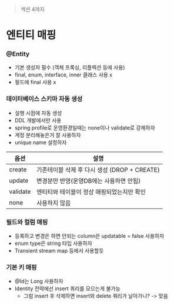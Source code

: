 > 섹션 4까지

# 엔티티 매핑

### @Entity
- 기본 생성자 필수 (객체 프록싱, 리플렉션 등에 사용)
- final, enum, interface, inner 클래스 사용 x
- 필드에 final 사용 x

### 데이터베이스 스키마 자동 생성
- 실행 시점에 자동 생성
- DDL 개발에서만 사용
- spring profile로 운영환경일때는 none이나 validate로 강제하자
- 계정 분리해놓은거 잘 사용하자
- unique name 설정하자

|옵션|설명|
|---|---|
|create| 기존테이블 삭제 후 다시 생성 (DROP + CREATE) |
|update| 변경분만 반영(운영DB에는 사용하면 안됨)
|validate| 엔티티와 테이블이 정상 매핑되었는지만 확인
|none| 사용하지 않음

### 필드와 컬럼 매핑
- 등록하고 변경은 하면 안되는 column은 updatable = false 사용하자
- enum type은 string 타입 사용하자
- Transient stream map 등에서 사용할듯

### 기본 키 매핑
- @Id는 Long 사용하자
- Identity 전략에선 insert 쿼리를 모으는게 불가능
    - 그럼 insert 후 삭제하면 insert와 delete 쿼리가 날아가나? -> 맞음